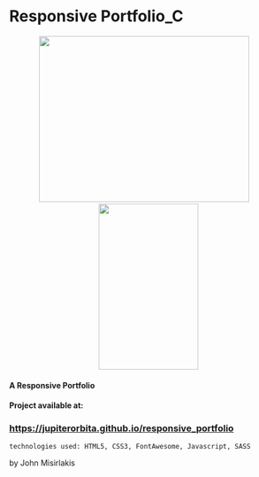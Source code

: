 
# Responsive Portfolio_C

<p align="center">
  <img width="380" height="300" src="dist/img/preview_desktop.gif"> &nbsp; &nbsp;
  <img width="180" height="300" src="dist/img/preview_mobile.gif">

</p>

#### A Responsive Portfolio 

#### Project available at: <br>
### <https://jupiterorbita.github.io/responsive_portfolio>


```
technologies used: HTML5, CSS3, FontAwesome, Javascript, SASS
```
by John Misirlakis
